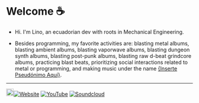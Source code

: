
# Welcome :coffee:

- Hi. I'm Lino, an ecuadorian dev with roots in Mechanical Engineering.

- Besides programming, my favorite activities are: blasting metal albums, blasting ambient albums, blasting vaporwave albums, blasting dungeon synth albums, blasting post-punk albums, blasting raw d-beat grindcore albums, practicing blast beats, prioritizing social interactions related to metal or programming, and making music under the name [{Inserte Pseudónimo Aquí}](https://soundcloud.com/insertepseudonimoaqui/via-ljubljana-demo?si=d99493f02ca646ffb9aa9c0a27de3428).

----
<span><a href="https://pointless.xmp.systems/" target="_blank"><img src="https://github.com/user-attachments/assets/e4e15cb1-1c14-40b4-895b-f8d870ed6f8c" width="20" /></a>[![Website](https://img.shields.io/badge/Website-black.svg)](https://pointless.xmp.systems/) [![YouTube](https://img.shields.io/badge/Videos-black.svg?logo=YouTube&logoColor=white)](https://www.youtube.com/channel/UCZkV9Lik6CgCtiTS2hb3y-g) [![Soundcloud](https://img.shields.io/badge/Music%20project-FF5500?logo=soundcloud&logoColor=white)](https://soundcloud.com/insertepseudonimoaqui/albums)
</span>
